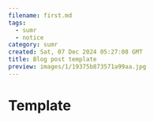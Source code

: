 ```yaml
---
filename: first.md
tags:
  - sumr
  - notice
category: sumr
created: Sat, 07 Dec 2024 05:27:08 GMT
title: Blog post template
preview: images/1/19375b873571a99aa.jpg
---
```


# Template